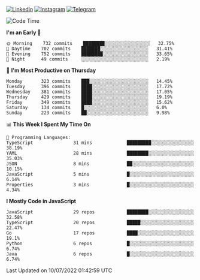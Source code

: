 [![Linkedin](https://img.shields.io/badge/-Archie-blue?style=flat-square&labelColor=gray&logo=Linkedin&logoColor=white&link=https://www.linkedin.com/in/archisdi)](https://www.linkedin.com/in/archisdi)
[![Instagram](https://img.shields.io/badge/-@archisdi-orange?style=flat-square&labelColor=gray&logo=Instagram&logoColor=white&link=https://www.instagram.com/archisdi)](https://www.instagram.com/archisdi)
[![Telegram](https://img.shields.io/badge/-aai-informational?style=flat-square&labelColor=gray&logo=telegram&logoColor=white&link=https://t.me/archisdi)](https://t.me/archisdi)

<!--START_SECTION:waka-->
![Code Time](http://img.shields.io/badge/Code%20Time-0%20secs-blue)

**I'm an Early 🐤** 

```text
🌞 Morning    732 commits    ████████░░░░░░░░░░░░░░░░░   32.75% 
🌆 Daytime    702 commits    ███████░░░░░░░░░░░░░░░░░░   31.41% 
🌃 Evening    752 commits    ████████░░░░░░░░░░░░░░░░░   33.65% 
🌙 Night      49 commits     ░░░░░░░░░░░░░░░░░░░░░░░░░   2.19%

```
📅 **I'm Most Productive on Thursday** 

```text
Monday       323 commits    ███░░░░░░░░░░░░░░░░░░░░░░   14.45% 
Tuesday      396 commits    ████░░░░░░░░░░░░░░░░░░░░░   17.72% 
Wednesday    381 commits    ████░░░░░░░░░░░░░░░░░░░░░   17.05% 
Thursday     429 commits    ████░░░░░░░░░░░░░░░░░░░░░   19.19% 
Friday       349 commits    ████░░░░░░░░░░░░░░░░░░░░░   15.62% 
Saturday     134 commits    █░░░░░░░░░░░░░░░░░░░░░░░░   6.0% 
Sunday       223 commits    ██░░░░░░░░░░░░░░░░░░░░░░░   9.98%

```


📊 **This Week I Spent My Time On** 

```text
💬 Programming Languages: 
TypeScript               31 mins             █████████░░░░░░░░░░░░░░░░   38.19% 
YAML                     28 mins             ████████░░░░░░░░░░░░░░░░░   35.03% 
JSON                     8 mins              ██░░░░░░░░░░░░░░░░░░░░░░░   10.15% 
JavaScript               5 mins              █░░░░░░░░░░░░░░░░░░░░░░░░   6.14% 
Properties               3 mins              █░░░░░░░░░░░░░░░░░░░░░░░░   4.34%

```

**I Mostly Code in JavaScript** 

```text
JavaScript               29 repos            ████████░░░░░░░░░░░░░░░░░   32.58% 
TypeScript               20 repos            █████░░░░░░░░░░░░░░░░░░░░   22.47% 
Go                       17 repos            ████░░░░░░░░░░░░░░░░░░░░░   19.1% 
Python                   6 repos             █░░░░░░░░░░░░░░░░░░░░░░░░   6.74% 
Java                     6 repos             █░░░░░░░░░░░░░░░░░░░░░░░░   6.74%

```



 Last Updated on 10/07/2022 01:42:59 UTC
<!--END_SECTION:waka-->